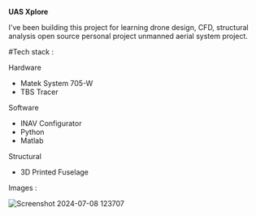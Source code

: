 **UAS Xplore** <br>

I've been building this project for learning drone design, CFD, structural analysis open source personal project unmanned aerial system project. <br>

#Tech stack :<br>

Hardware
- Matek System 705-W <br>
- TBS Tracer<br>

Software
- INAV Configurator
- Python
- Matlab

Structural
- 3D Printed Fuselage<br>

Images :

![Screenshot 2024-07-08 123707](https://github.com/kucingkuro/UAV-Xplore/assets/112769418/76d5f2be-bc8f-429d-8fac-6ab8ea2e946e)
